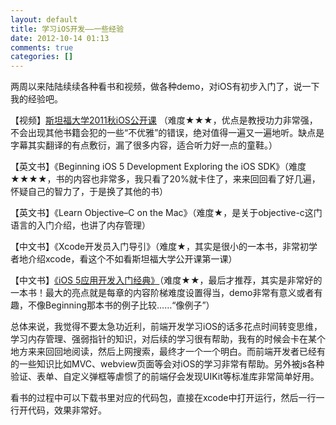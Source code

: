 ```yaml
---
layout: default
title: 学习iOS开发——一些经验
date: 2012-10-14 01:13
comments: true
categories: []
---
```

两周以来陆陆续续各种看书和视频，做各种demo，对iOS有初步入门了，说一下我的经验吧。

【视频】<a href="http://www.youku.com/playlist_show/id_16853809.html">斯坦福大学2011秋iOS公开课</a> （难度★★★，优点是教授功力非常强，不会出现其他书籍会犯的一些“不优雅”的错误，绝对值得一遍又一遍地听。缺点是字幕其实翻译的有点敷衍，漏了很多内容，适合听力好一点的童鞋。）

【英文书】《Beginning iOS 5 Development Exploring the iOS SDK》（难度★★★★，书的内容也非常多，我只看了20%就卡住了，来来回回看了好几遍，怀疑自己的智力了，于是换了其他的书）

【英文书】《Learn Objective–C on the Mac》（难度★，是关于objective-c这门语言的入门介绍，也讲了内存管理）

【中文书】《Xcode开发员入门导引》（难度★，其实是很小的一本书，非常初学者地介绍xcode，看这个不如看斯坦福大学公开课第一课）

【中文书】<a href="http://book.douban.com/subject/10834006/">《iOS 5应用开发入门经典》</a>（难度★★，最后才推荐，其实是非常好的一本书！最大的亮点就是每章的内容阶梯难度设置得当，demo非常有意义或者有趣，不像Beginning那本书的例子比较……“像例子”）

总体来说，我觉得不要太急功近利，前端开发学习iOS的话多花点时间转变思维，学习内存管理、强弱指针的知识，对后续的学习很有帮助，我有的时候会卡在某个地方来来回回地阅读，然后上网搜索，最终才一个一个明白。而前端开发者已经有的一些知识比如MVC、webview页面等会对iOS的学习非常有帮助。另外被js各种验证、表单、自定义弹框等虐惯了的前端仔会发现UIKit等标准库非常简单好用。

看书的过程中可以下载书里对应的代码包，直接在xcode中打开运行，然后一行一行开代码，效果非常好。
